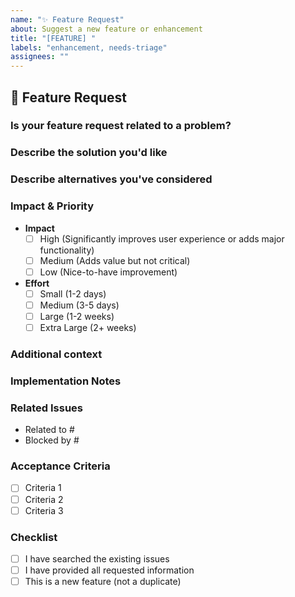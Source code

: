 ```yaml
---
name: "✨ Feature Request"
about: Suggest a new feature or enhancement
title: "[FEATURE] "
labels: "enhancement, needs-triage"
assignees: ""
---
```


## 🚀 Feature Request

### Is your feature request related to a problem?
<!-- A clear and concise description of what the problem is. -->
<!-- Example: I'm always frustrated when [...] -->

### Describe the solution you'd like
<!-- A clear and concise description of what you want to happen. -->

### Describe alternatives you've considered
<!-- A clear and concise description of any alternative solutions or features you've considered. -->

### Impact & Priority
<!-- Check all that apply -->

- **Impact**
  - [ ] High (Significantly improves user experience or adds major functionality)
  - [ ] Medium (Adds value but not critical)
  - [ ] Low (Nice-to-have improvement)

- **Effort**
  - [ ] Small (1-2 days)
  - [ ] Medium (3-5 days)
  - [ ] Large (1-2 weeks)
  - [ ] Extra Large (2+ weeks)

### Additional context
<!-- Add any other context, screenshots, or design mockups about the feature request here. -->

### Implementation Notes
<!-- Any technical details, considerations, or suggestions for implementation -->

### Related Issues
<!-- List any related issues or pull requests -->
- Related to #
- Blocked by #

### Acceptance Criteria
<!-- Define the conditions that must be met for this feature to be considered complete -->
- [ ] Criteria 1
- [ ] Criteria 2
- [ ] Criteria 3

### Checklist
- [ ] I have searched the existing issues
- [ ] I have provided all requested information
- [ ] This is a new feature (not a duplicate)

